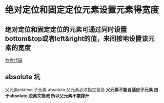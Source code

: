 # 绝对定位和固定定位元素设置元素得宽度

## 绝对定位和固定定位的元素可通过同时设置bottom&top或者left&right的值，来间接地设置该元素的宽度


[参考代码][参考代码]


## absolute 坑

父元素relative 子元素 absolute 父元素必须指定宽高  **父元素不能自适应子元素 由于absolute 脱离文档流 所以父元素不能撑开**









[参考代码]:./01.html